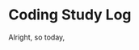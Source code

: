 # Coding Study Log

Alright, so today, 

<!-- Please take a look at App.js and App.css for final check,, and today is; 2025.06.24 -->